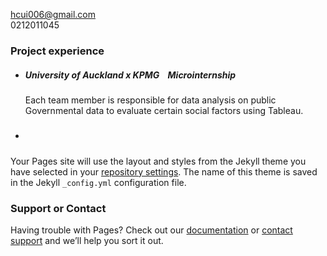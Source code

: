 hcui006@gmail.com\
0212011045

### Project experience
- ##### University of Auckland x KPMG &nbsp;&nbsp;&nbsp;_Microinternship_
  Each team member is responsible for data analysis on public Governmental data to evaluate certain social factors using Tableau.
- #####



Your Pages site will use the layout and styles from the Jekyll theme you have selected in your [repository settings](https://github.com/aorticstenosis/BITEME/settings). The name of this theme is saved in the Jekyll `_config.yml` configuration file.

### Support or Contact

Having trouble with Pages? Check out our [documentation](https://docs.github.com/categories/github-pages-basics/) or [contact support](https://github.com/contact) and we’ll help you sort it out.
